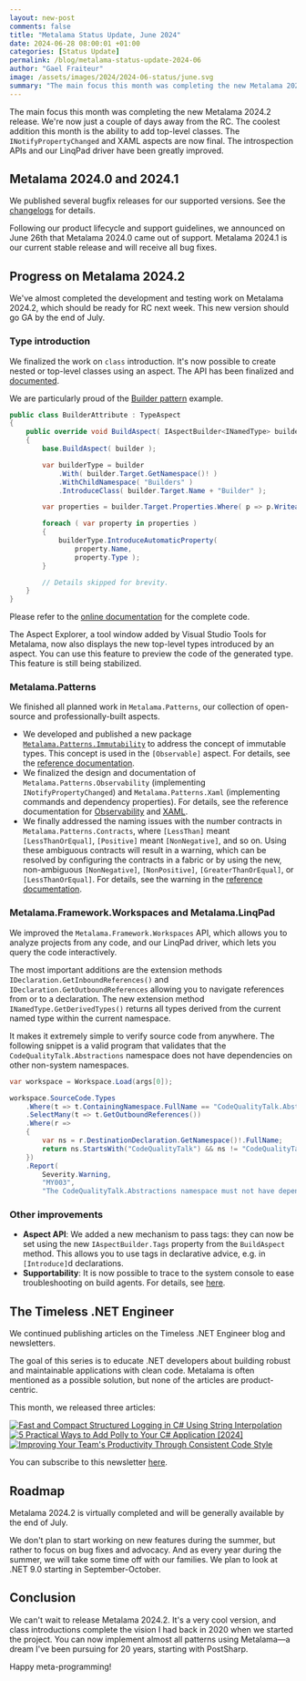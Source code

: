 ```yaml
---
layout: new-post
comments: false
title: "Metalama Status Update, June 2024"
date: 2024-06-28 08:00:01 +01:00
categories: [Status Update]
permalink: /blog/metalama-status-update-2024-06
author: "Gael Fraiteur"
image: /assets/images/2024/2024-06-status/june.svg
summary: "The main focus this month was completing the new Metalama 2024.2 release. We're now just a couple of days away from the RC. The coolest addition this month is the ability to add top-level classes. The `INotifyPropertyChanged` and XAML aspects are now final. The introspection APIs and our LinqPad driver have been greatly improved."
---
```


The main focus this month was completing the new Metalama 2024.2 release. We're now just a couple of days away from the RC. The coolest addition this month is the ability to add top-level classes. The `INotifyPropertyChanged` and XAML aspects are now final. The introspection APIs and our LinqPad driver have been greatly improved.

## Metalama 2024.0 and 2024.1

We published several bugfix releases for our supported versions. See the [changelogs](https://github.com/orgs/postsharp/discussions/categories/changelog) for details.

Following our product lifecycle and support guidelines, we announced on June 26th that Metalama 2024.0 came out of support. Metalama 2024.1 is our current stable release and will receive all bug fixes.

## Progress on Metalama 2024.2

We've almost completed the development and testing work on Metalama 2024.2, which should be ready for RC next week. This new version should go GA by the end of July.

### Type introduction

We finalized the work on `class` introduction. It's now possible to create nested or top-level classes using an aspect. The API has been finalized and [documented](https://doc.metalama.net/conceptual/aspects/advising/introducing-types).

We are particularly proud of the [Builder pattern](https://doc.metalama.net/conceptual/aspects/advising/introducing-types#final-example-the-builder-pattern) example.

```cs
public class BuilderAttribute : TypeAspect
{
    public override void BuildAspect( IAspectBuilder<INamedType> builder )
    {
        base.BuildAspect( builder );

        var builderType = builder
            .With( builder.Target.GetNamespace()! )
            .WithChildNamespace( "Builders" )
            .IntroduceClass( builder.Target.Name + "Builder" );

        var properties = builder.Target.Properties.Where( p => p.Writeability != Writeability.None && !p.IsStatic );

        foreach ( var property in properties )
        {
            builderType.IntroduceAutomaticProperty(
                property.Name,
                property.Type );
        }

        // Details skipped for brevity.
    }
}
```

Please refer to the [online documentation](https://doc.metalama.net/conceptual/aspects/advising/introducing-types#final-example-the-builder-pattern) for the complete code.

The Aspect Explorer, a tool window added by Visual Studio Tools for Metalama, now also displays the new top-level types introduced by an aspect. You can use this feature to preview the code of the generated type. This feature is still being stabilized.

### Metalama.Patterns

We finished all planned work in `Metalama.Patterns`, our collection of open-source and professionally-built aspects.

* We developed and published a new package [`Metalama.Patterns.Immutability`](https://www.nuget.org/packages/Metalama.Patterns.Immutability) to address the concept of immutable types. This concept is used in the `[Observable]` aspect. For details, see the [reference documentation](https://doc.metalama.net/patterns/immutability).
* We finalized the design and documentation of `Metalama.Patterns.Observability` (implementing `INotifyPropertyChanged`) and `Metalama.Patterns.Xaml` (implementing commands and dependency properties). For details, see the reference documentation for [Observability](https://doc.metalama.net/patterns/observability/observabilty) and [XAML](https://doc.metalama.net/patterns/xaml).
* We finally addressed the naming issues with the number contracts in `Metalama.Patterns.Contracts`, where `[LessThan]` meant `[LessThanOrEqual]`, `[Positive]` meant `[NonNegative]`, and so on. Using these ambiguous contracts will result in a warning, which can be resolved by configuring the contracts in a fabric or by using the new, non-ambiguous `[NonNegative]`, `[NonPositive]`, `[GreaterThanOrEqual]`, or `[LessThanOrEqual]`. For details, see the warning in the [reference documentation](https://doc.metalama.net/patterns/contracts/contract-types#numeric-contracts).

### Metalama.Framework.Workspaces and Metalama.LinqPad

We improved the `Metalama.Framework.Workspaces` API, which allows you to analyze projects from any code, and our LinqPad driver, which lets you query the code interactively.

The most important additions are the extension methods `IDeclaration.GetInboundReferences()` and `IDeclaration.GetOutboundReferences` allowing you to navigate references from or to a declaration. The new extension method `INamedType.GetDerivedTypes()` returns all types derived from the current named type within the current namespace.

It makes it extremely simple to verify source code from anywhere. The following snippet is a valid program that validates that the `CodeQualityTalk.Abstractions` namespace does not have dependencies on other non-system namespaces.

```cs
var workspace = Workspace.Load(args[0]);

workspace.SourceCode.Types
    .Where(t => t.ContainingNamespace.FullName == "CodeQualityTalk.Abstractions")
    .SelectMany(t => t.GetOutboundReferences())
    .Where(r =>
    {
        var ns = r.DestinationDeclaration.GetNamespace()!.FullName;
        return ns.StartsWith("CodeQualityTalk") && ns != "CodeQualityTalk.Abstractions";
    })
    .Report(
        Severity.Warning,
        "MY003",
        "The CodeQualityTalk.Abstractions namespace must not have dependencies on other namespaces.");
```

### Other improvements

* **Aspect API**: We added a new mechanism to pass tags: they can now be set using the new `IAspectBuilder.Tags` property from the `BuildAspect` method. This allows you to use tags in declarative advice, e.g. in `[Introduce]`d declarations.
* **Supportability**: It is now possible to trace to the system console to ease troubleshooting on build agents. For details, see [here](https://doc.metalama.net/conceptual/configuration/creating-logs#logging-to-the-console).

## The Timeless .NET Engineer

We continued publishing articles on the Timeless .NET Engineer blog and newsletters.

The goal of this series is to educate .NET developers about building robust and maintainable applications with clean code. Metalama is often mentioned as a possible solution, but none of the articles are product-centric.

This month, we released three articles:

<div class="article-thumbnails">

  <a href="/blog/structured-logging-with-string-interpolation">
      <img src="/assets/images/2024/2024-06-logging/logging.svg" alt="Fast and Compact Structured Logging in C# Using String Interpolation"/>
  </a>

  <a href="/blog/polly">
      <img src="/assets/images/2024/2024-05-polly/polly.svg" alt="5 Practical Ways to Add Polly to Your C# Application [2024]"/>
  </a>

  <a href="/blog/code-style">
      <img src="/assets/images/2024/2024-06-code-style/code-formatting.svg" alt="Improving Your Team's Productivity Through Consistent Code Style"/>
  </a>

</div>

You can subscribe to this newsletter [here](https://newsletter.postsharp.net/).

## Roadmap

Metalama 2024.2 is virtually completed and will be generally available by the end of July.

We don't plan to start working on new features during the summer, but rather to focus on bug fixes and advocacy. And as every year during the summer, we will take some time off with our families. We plan to look at .NET 9.0 starting in September-October.

## Conclusion

We can't wait to release Metalama 2024.2. It's a very cool version, and class introductions complete the vision I had back in 2020 when we started the project. You can now implement almost all patterns using Metalama—a dream I've been pursuing for 20 years, starting with PostSharp.

Happy meta-programming!
